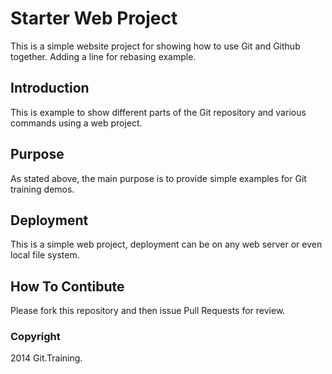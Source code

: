 # Starter Web Project

This is a simple website project for 
showing how to use Git and Github together.
Adding a line for rebasing example.

## Introduction

This is example to show different parts of the
Git repository and various commands using a 
web project.

## Purpose

As stated above, the main purpose is to
provide simple examples for Git training demos.

## Deployment

This is a simple web project, deployment
can be on any web server or even local
file system.

## How To Contibute

Please fork this repository and then issue Pull Requests
for review.

### Copyright

2014 Git.Training.